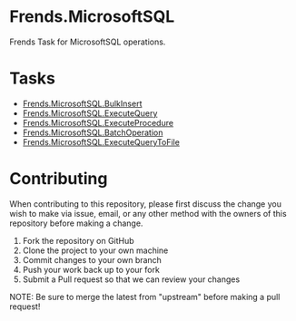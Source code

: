 # Frends.MicrosoftSQL

Frends Task for MicrosoftSQL operations.

# Tasks

- [Frends.MicrosoftSQL.BulkInsert](Frends.MicrosoftSQL.BulkInsert/README.md)
- [Frends.MicrosoftSQL.ExecuteQuery](Frends.MicrosoftSQL.ExecuteQuery/README.md)
- [Frends.MicrosoftSQL.ExecuteProcedure](Frends.MicrosoftSQL.ExecuteProcedure/README.md)
- [Frends.MicrosoftSQL.BatchOperation](Frends.MicrosoftSQL.BatchOperation/README.md)
- [Frends.MicrosoftSQL.ExecuteQueryToFile](Frends.MicrosoftSQL.ExecuteQueryToFile/README.md)

# Contributing
When contributing to this repository, please first discuss the change you wish to make via issue, email, or any other method with the owners of this repository before making a change.

1. Fork the repository on GitHub
2. Clone the project to your own machine
3. Commit changes to your own branch
4. Push your work back up to your fork
5. Submit a Pull request so that we can review your changes

NOTE: Be sure to merge the latest from "upstream" before making a pull request!